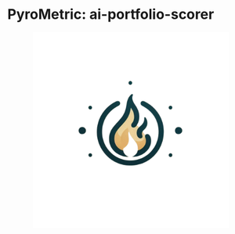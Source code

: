 # PyroMetric: ai-portfolio-scorer

<!-- Banner Image -->
<div align="center">
  <img width="400" src="backend/images/PyroMetricLogo.png" alt="PyroMetric Logo" />
</div>